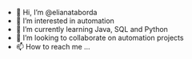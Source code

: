 - 👋 Hi, I’m @elianataborda
- 👀 I’m interested in automation
- 🌱 I’m currently learning Java, SQL and Python
- 💞️ I’m looking to collaborate on automation projects
- 📫 How to reach me ...

<!---
elianataborda/elianataborda is a ✨ special ✨ repository because its `README.md` (this file) appears on your GitHub profile.
You can click the Preview link to take a look at your changes.
--->

